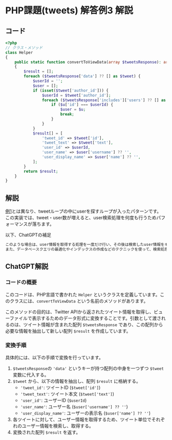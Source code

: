 # PHP課題(tweets) 解答例3 解説

## コード

```php
<?php
// クラス・メソッド
class Helper
{
    public static function convertToViewData(array $tweetsResponse): array
    {
        $result = [];
        foreach ($tweetsResponse['data'] ?? [] as $tweet) {
            $userId = '';
            $user = [];
            if (isset($tweet['author_id'])) {
                $userId = $tweet['author_id'];
                foreach ($tweetsResponse['includes']['users'] ?? [] as $u) {
                    if ($u['id'] === $userId) {
                        $user = $u;
                        break;
                    }
                }
            }
            $result[] = [
                'tweet_id' => $tweet['id'],
                'tweet_text' => $tweet['text'],
                'user_id' => $userId,
                'user_name' => $user['username'] ?? '',
                'user_display_name' => $user['name'] ?? '',
            ];
        }
        return $result;
    }
}
```

## 解説

[例1](./../detail1/index.md)とは異なり、tweetループの中にuserを探すループが入ったパターンです。  
この実装では、tweet・user数が増えると、user検索処理を何度も行うためパフォーマンスが落ちます。  

以下、ChatGPTの補足  

```txt
このような場合は、user情報を取得する処理を一度だけ行い、その後は検索したuser情報をキャッシュすることで、パフォーマンスを向上させることができます。
また、データベースクエリの最適化やインデックスの作成などのテクニックを使って、検索処理の速度を改善することも考慮してください。
```

## ChatGPT解説

### コードの概要

このコードは、PHP言語で書かれた `Helper` というクラスを定義しています。このクラスには、`convertToViewData` という名前のメソッドがあります。

このメソッドの目的は、Twitter APIから返されたツイート情報を取得し、ビューファイルで表示するためのデータ形式に変換することです。引数として渡されるのは、ツイート情報が含まれた配列 `$tweetsResponse` であり、この配列から必要な情報を抽出して新しい配列 `$result` を作成しています。

### 変換手順

具体的には、以下の手順で変換を行っています。

1. `$tweetsResponse`の `'data'` というキーが持つ配列の中身を一つずつ `$tweet` 変数に代入する。
2. `$tweet` から、以下の情報を抽出し、配列 `$result` に格納する。
    - `'tweet_id'`: ツイートID (`$tweet['id']`)
    - `'tweet_text'`: ツイート本文 (`$tweet['text']`)
    - `'user_id'`: ユーザーID (`$userId`)
    - `'user_name'`: ユーザー名 (`$user['username'] ?? ''`)
    - `'user_display_name'`: ユーザーの表示名 (`$user['name'] ?? ''`)
3. 各ツイートに対して、ユーザー情報を取得するため、ツイート単位でそれぞれのユーザー情報を検索し、取得する。
4. 変換された配列 `$result` を返す。
